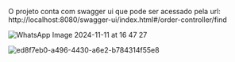 O projeto conta com swagger ui que pode ser acessado pela url:
http://localhost:8080/swagger-ui/index.html#/order-controller/find

![WhatsApp Image 2024-11-11 at 16 47 27](https://github.com/user-attachments/assets/de2b0594-d232-47a5-b9fa-57eaa66240ae)


![ed8f7eb0-a496-4430-a6e2-b784314f55e8](https://github.com/user-attachments/assets/8af667fb-388f-4e81-9085-b9aca8bc2cfa)
